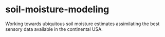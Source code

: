 # soil-moisture-modeling
Working towards ubiquitous soil moisture estimates assimilating the best sensory data available in the continental USA.
